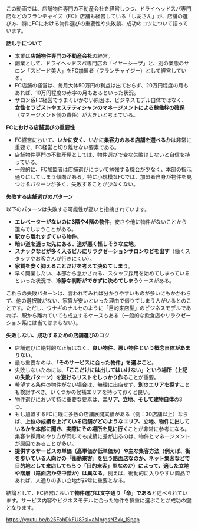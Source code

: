 この動画では、店舗物件専門の不動産会社を経営しつつ、ドライヘッドスパ専門店などのフランチャイズ（FC）店舗も経営している「し友さん」が、店舗の選び方、特にFCにおける物件選びの重要性や失敗談、成功のコツについて語っています。

**話し手について**

- 本業は**店舗物件専門の不動産会社**の経営。
- 副業として、ドライヘッドスパ専門店の「イヤーシープ」と、別の業態のサロン「スピード美人」をFC加盟者（フランチャイジー）として経営している。
- FC店舗の経営は、毎月大体50万円の利益は出ておらず、20万円程度の月もあれば、10万円程度の赤字の月もあるといった状況。
- サロン系FC経営でうまくいかない原因は、ビジネスモデル自体ではなく、**女性セラピストやエステティシャンのマネージメントによる稼働枠の確保**（マネージメント側の責任）が大きいと考えている。

**FCにおける店舗選びの重要性**

- FC経営において、**いかに安く、いかに集客力のある店舗を選べるか**は非常に重要で、FC経営と切り離せない要素である。
- 店舗物件専門の不動産屋としては、物件選びで変な失敗はしないと自信を持っている。
- 一般的に、FC加盟者は店舗選びについて勉強する機会が少なく、本部の指示通りにしてしまう傾向がある。特に小規模なFCでは、加盟者自身が物件を見つけるパターンが多く、失敗することが少なくない。

**失敗する店舗選びのパターン**

以下のパターンは失敗する可能性が高いと指摘されています。

- **エレベーターがないのに3階や4階の物件**。安さや他に物件がないことから選んでしまうことがある。
- **駅から離れすぎている物件**。
- **暗い道を通った先にある、道が悪く怪しそうな立地**。
- **スナックなどが多く入るビルにリラクゼーションサロンなどを出す**（働くスタッフやお客さんが行きにくい）。
- **家賃を安く抑えることだけを考えて決めてしまう**。
- 早く開業したい、本部から急かされる、スタッフ採用を始めてしまっているといった状況で、**冷静な判断ができずに決めてしまう**ケースがある。

これらの失敗パターンは、言われてみれば分かりやすいものが多いにもかかわらず、他の選択肢がない、家賃が安いといった理由で借りてしまう人がいるとのことです。ただし、ウナギのナルセのように「目的来店型」のビジネスモデルであれば、駅から離れていても成立するケースもある（一般的な飲食店やリラクゼーション系には当てはまらない）。

**失敗しない、成功するための店舗選びのコツ**

- 店舗選びに絶対的な正解はなく、**良い物件、悪い物件という概念自体があまりない**。
- 最も重要なのは、**「そのサービスに合った物件」を選ぶこと**。
- 失敗しないためには、**「ここだけには出してはいけない」という場所（上記の失敗パターン）を避けるリストをしっかり作る**ことが重要。
- 希望する条件の物件がない場合は、無理に出店せず、**別のエリアを探す**ことも検討すべき。いくつかの候補エリアを持っておくと良い。
- 物件選びにおいて特に重要な要素は、**エリア、立地、そして建物自体**の3つ。
- もし加盟するFCに既に多数の店舗展開実績がある（例：30店舗以上）ならば、**上位の成績を上げている店舗がどのようなエリア、立地、物件に出しているかを本部に聞き、実際にその場所を見に行く**ことが非常に参考になる。集客や採用のやり方が同じでも成績に差が出るのは、物件とマネージメントが原因であることが多い。
- **提供するサービスの単価（高単価か低単価か）や主な集客方法（例えば、街を歩いている人向けの「衝動来客」を狙う路面店なのか、ネット集客などで目的地として来店してもらう「目的来客」型なのか）によって、適した立地や階層（路面店か空中階か）は異なる**。例えば、衝動的に入りやすい商品であれば、人通りの多い立地が非常に重要となる。

結論として、FC経営において**物件選びは文字通り「命」である**と述べられています。サービス内容やビジネスモデルに合った物件を慎重に選ぶことが成功の鍵となります。

https://youtu.be/b25FohDkFU8?si=aMprgsNZxk_1Spap